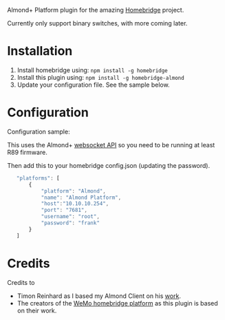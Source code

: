 Almond+ Platform plugin for the amazing [Homebridge](https://github.com/nfarina/homebridge) project.

Currently only support binary switches, with more coming later.

# Installation

1. Install homebridge using: `npm install -g homebridge`
2. Install this plugin using: `npm install -g homebridge-almond`
3. Update your configuration file. See the sample below.

# Configuration

Configuration sample:

This uses the Almond+ [websocket API](https://wiki.securifi.com/index.php/Websockets_Documentation#Devicelist) so you need to be running at least R89 firmware.

Then add this to your homebridge config.json (updating the password).

 ```javascript
    "platforms": [
        {
            "platform": "Almond",
            "name": "Almond Platform",
            "host":"10.10.10.254",
            "port": "7681",
            "username": "root",
            "password": "frank"
        }
    ]
```

# Credits
Credits to
- Timon Reinhard as I based my Almond Client on his [work](https://github.com/timonreinhard/wemo-client).
- The creators of the [WeMo homebridge platform](https://github.com/rudders/homebridge-platform-wemo) as this plugin is based on their work.